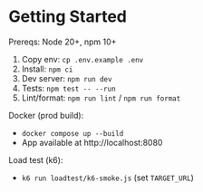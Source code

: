 # Getting Started

Prereqs: Node 20+, npm 10+

1. Copy env: `cp .env.example .env`
2. Install: `npm ci`
3. Dev server: `npm run dev`
4. Tests: `npm test -- --run`
5. Lint/format: `npm run lint` / `npm run format`

Docker (prod build):
- `docker compose up --build`
- App available at http://localhost:8080

Load test (k6):
- `k6 run loadtest/k6-smoke.js` (set `TARGET_URL`)